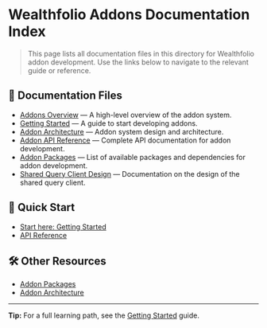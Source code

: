# Wealthfolio Addons Documentation Index

> This page lists all documentation files in this directory for Wealthfolio
> addon development. Use the links below to navigate to the relevant guide or
> reference.

## 📄 Documentation Files

- [Addons Overview](./addons-overview.md) — A high-level overview of the addon
  system.
- [Getting Started](./addon-getting-started.md) — A guide to start developing
  addons.
- [Addon Architecture](./addon-architecture.md) — Addon system design and
  architecture.
- [Addon API Reference](./addon-api-reference.md) — Complete API documentation
  for addon development.
- [Addon Packages](./addon-packages.md) — List of available packages and
  dependencies for addon development.
- [Shared Query Client Design](./shared-query-client-design.md) — Documentation
  on the design of the shared query client.

## 🧭 Quick Start

- [Start here: Getting Started](./addon-getting-started.md)
- [API Reference](./addon-api-reference.md)

## 🛠️ Other Resources

- [Addon Packages](./addon-packages.md)
- [Addon Architecture](./addon-architecture.md)

---

**Tip:** For a full learning path, see the
[Getting Started](./addon-getting-started.md) guide.
